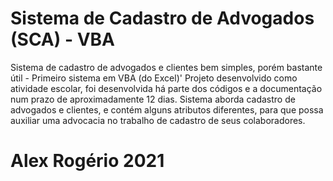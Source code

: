 # Sistema de Cadastro de Advogados (SCA) - VBA
Sistema de cadastro de advogados e clientes bem simples, porém bastante útil - Primeiro sistema em VBA (do Excel)'
Projeto desenvolvido como atividade escolar, foi desenvolvida há parte dos códigos e a documentação num prazo de aproximadamente 12 dias.
Sistema aborda cadastro de advogados e clientes, e contém alguns atributos diferentes, para que possa auxiliar uma advocacia no trabalho de cadastro de seus colaboradores.


# Alex Rogério 2021